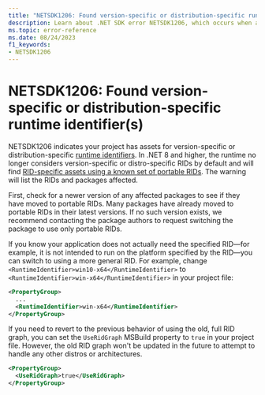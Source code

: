 ```yaml
---
title: "NETSDK1206: Found version-specific or distribution-specific runtime identifier(s)"
description: Learn about .NET SDK error NETSDK1206, which occurs when a project has dependencies with version-specific or distribution-specific runtime identifiers.
ms.topic: error-reference
ms.date: 08/24/2023
f1_keywords:
- NETSDK1206
---
```

# NETSDK1206: Found version-specific or distribution-specific runtime identifier(s)

NETSDK1206 indicates your project has assets for version-specific or distribution-specific [runtime identifiers](../../rid-catalog.md). In .NET 8 and higher, the runtime no longer considers version-specific or distro-specific RIDs by default and will find [RID-specific assets using a known set of portable RIDs](../../compatibility/deployment/8.0/rid-asset-list.md). The warning will list the RIDs and packages affected.

First, check for a newer version of any affected packages to see if they have moved to portable RIDs. Many packages have already moved to portable RIDs in their latest versions. If no such version exists, we recommend contacting the package authors to request switching the package to use only portable RIDs.

If you know your application does not actually need the specified RID&mdash;for example, it is not intended to run on the platform specified by the RID&mdash;you can switch to using a more general RID. For example, change `<RuntimeIdentifier>win10-x64</RuntimeIdentifier>` to `<RuntimeIdentifier>win-x64</RuntimeIdentifier>` in your project file:

```xml
<PropertyGroup>
  ...
  <RuntimeIdentifier>win-x64</RuntimeIdentifier>
</PropertyGroup>
```

If you need to revert to the previous behavior of using the old, full RID graph, you can set the `UseRidGraph` MSBuild property to `true` in your project file. However, the old RID graph won't be updated in the future to attempt to handle any other distros or architectures.

```xml
<PropertyGroup>
  <UseRidGraph>true</UseRidGraph>
</PropertyGroup>
```
